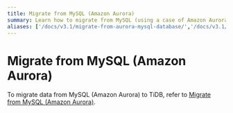 ```yaml
---
title: Migrate from MySQL (Amazon Aurora)
summary: Learn how to migrate from MySQL (using a case of Amazon Aurora) to TiDB by using TiDB Data Migration (DM).
aliases: ['/docs/v3.1/migrate-from-aurora-mysql-database/','/docs/v3.1/how-to/migrate/from-mysql-aurora/','/docs/v3.1/how-to/migrate/from-aurora/']
---
```


# Migrate from MySQL (Amazon Aurora)

To migrate data from MySQL (Amazon Aurora) to TiDB, refer to [Migrate from MySQL (Amazon Aurora)](https://docs.pingcap.com/tidb-data-migration/v2.0/migrate-from-mysql-aurora).
